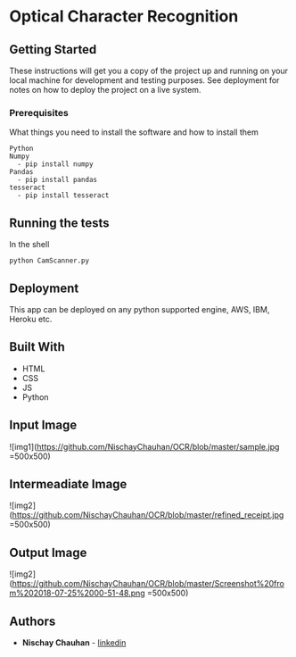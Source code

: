 # Optical Character Recognition

## Getting Started

These instructions will get you a copy of the project up and running on your local machine for development and testing purposes. See deployment for notes on how to deploy the project on a live system.

### Prerequisites

What things you need to install the software and how to install them

```
Python
Numpy
  - pip install numpy
Pandas
  - pip install pandas
tesseract
  - pip install tesseract
```

## Running the tests

In the shell
```
python CamScanner.py
```


## Deployment

This app can be deployed on any python supported engine, AWS, IBM, Heroku etc. 

## Built With

* HTML
* CSS
* JS
* Python
## Input Image
![img1](https://github.com/NischayChauhan/OCR/blob/master/sample.jpg =500x500)
## Intermeadiate Image
![img2](https://github.com/NischayChauhan/OCR/blob/master/refined_receipt.jpg =500x500)
## Output Image
![img2](https://github.com/NischayChauhan/OCR/blob/master/Screenshot%20from%202018-07-25%2000-51-48.png =500x500)
## Authors

* **Nischay Chauhan** - [linkedin](https://www.linkedin.com/in/nischaychauhan/)
